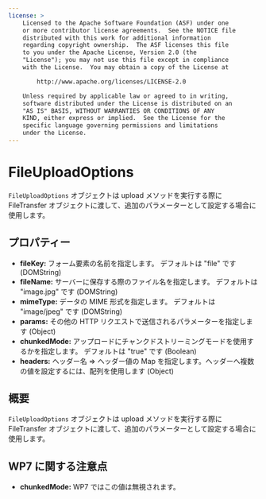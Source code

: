 ```yaml
---
license: >
    Licensed to the Apache Software Foundation (ASF) under one
    or more contributor license agreements.  See the NOTICE file
    distributed with this work for additional information
    regarding copyright ownership.  The ASF licenses this file
    to you under the Apache License, Version 2.0 (the
    "License"); you may not use this file except in compliance
    with the License.  You may obtain a copy of the License at

        http://www.apache.org/licenses/LICENSE-2.0

    Unless required by applicable law or agreed to in writing,
    software distributed under the License is distributed on an
    "AS IS" BASIS, WITHOUT WARRANTIES OR CONDITIONS OF ANY
    KIND, either express or implied.  See the License for the
    specific language governing permissions and limitations
    under the License.
---
```


FileUploadOptions
========

`FileUploadOptions` オブジェクトは upload メソッドを実行する際に FileTransfer オブジェクトに渡して、追加のパラメーターとして設定する場合に使用します。

プロパティー
----------

- __fileKey:__ フォーム要素の名前を指定します。 デフォルトは "file" です (DOMString)
- __fileName:__ サーバーに保存する際のファイル名を指定します。 デフォルトは "image.jpg" です (DOMString)
- __mimeType:__ データの MIME 形式を指定します。 デフォルトは "image/jpeg" です (DOMString)
- __params:__ その他の HTTP リクエストで送信されるパラメーターを指定します (Object)
- __chunkedMode:__ アップロードにチャンクドストリーミングモードを使用するかを指定します。 デフォルトは "true" です (Boolean)
- __headers:__ ヘッダー名 => ヘッダー値の Map を指定します。ヘッダーへ複数の値を設定するには、配列を使用します (Object)


概要
-----------

`FileUploadOptions` オブジェクトは upload メソッドを実行する際に FileTransfer オブジェクトに渡して、追加のパラメーターとして設定する場合に使用します。

WP7 に関する注意点
---------

- __chunkedMode:__
    WP7 ではこの値は無視されます。
